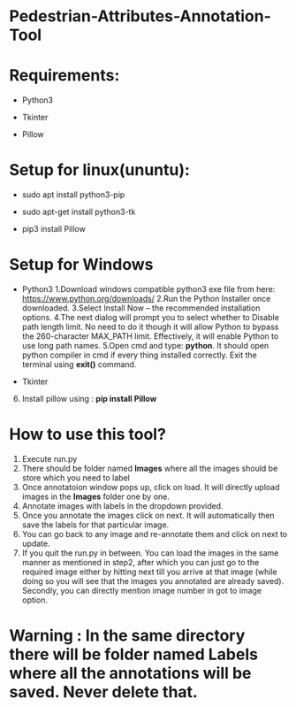 # Pedestrian-Attributes-Annotation-Tool

# Requirements:

* Python3

* Tkinter

* Pillow

# Setup for linux(ununtu):

* sudo apt install python3-pip

* sudo apt-get install python3-tk

* pip3 install Pillow

# Setup for Windows

* Python3 
1.Download windows compatible python3 exe file from here: https://www.python.org/downloads/
2.Run the Python Installer once downloaded. 
3.Select Install Now – the recommended installation options.
4.The next dialog will prompt you to select whether to Disable path length limit. No need to do it though it will allow Python to bypass the 260-character MAX_PATH limit. Effectively, it will enable Python to use long path names.
5.Open cmd and type: **python**. It should open python compiler in cmd if every thing installed correctly. Exit the terminal using **exit()** command.

* Tkinter
6. Install pillow using : **pip install Pillow**

# How to use this tool?

1. Execute run.py 
2. There should be folder named **Images** where all the images should be store which you need to label
3. Once annotatoion window pops up, click on load. It will directly upload images in the **Images** folder one by one.
4. Annotate images with labels in the dropdown provided.
5. Once you annotate the images click on next. It will automatically then save the labels for that particular image.
6. You can go back to any image and re-annotate them and click on next to update.
7. If you quit the run.py in between. You can load the images in the same manner as mentioned in step2, after which you can just go to the required image either by hitting next      till you arrive at that image (while doing so you will see that the images you annotated are already saved). Secondly, you can directly mention image number in got to image        option.

# Warning : In the same directory there will be folder named Labels where all the annotations will be saved. Never delete that.
